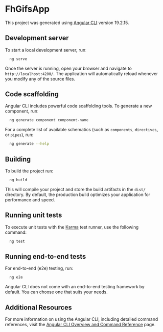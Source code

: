 # FhGifsApp

This project was generated using [Angular CLI](https://github.com/angular/angular-cli) version 19.2.15.

## Development server

To start a local development server, run:

```bash
  ng serve
```

Once the server is running, open your browser and navigate to `http://localhost:4200/`. The application will automatically reload whenever you modify any of the source files.

## Code scaffolding

Angular CLI includes powerful code scaffolding tools. To generate a new component, run:

```bash
  ng generate component component-name
```

For a complete list of available schematics (such as `components`, `directives`, or `pipes`), run:

```bash
  ng generate --help
```

## Building

To build the project run:

```bash
  ng build
```

This will compile your project and store the build artifacts in the `dist/` directory. By default, the production build optimizes your application for performance and speed.

## Running unit tests

To execute unit tests with the [Karma](https://karma-runner.github.io) test runner, use the following command:

```bash
  ng test
```

## Running end-to-end tests

For end-to-end (e2e) testing, run:

```bash
  ng e2e
```

Angular CLI does not come with an end-to-end testing framework by default. You can choose one that suits your needs.

## Additional Resources

For more information on using the Angular CLI, including detailed command references, visit the [Angular CLI Overview and Command Reference](https://angular.dev/tools/cli) page.
